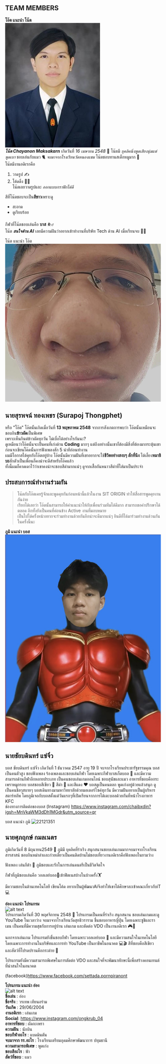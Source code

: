 ## TEAM MEMBERS
**โอ๊ต แนะนำ โน๊ต** <br />
![Note's pic](IMG/note.jpg) <br />
**_โน๊ต Chayanon Maksakarn_** เกิดวันที่ _16 เมษายน 2548_ :baby: โน๊ตมี _บุคลิคนิ่งพูดเสียงนุ่มแต่พูดเบา_ ชอบเล่นกับแมว :cat2: _จบมาจากโรงเรียนวัดหนองแขม_ โน๊ตชอบทานสเต็กหมูมาก :cut_of_meat: <br>
โน๊ตมีงานอดิเรกคือ
1. วาดรูป :writing_hand:
2. โค้ดดิ้ง :man_technologist: <br>
โน๊ตเลยวาดรูปและ _ออกแบบกราฟิกได้ดี_ <br>

สีที่โน๊ตชอบจะเป็น**สีขาว**เพราะดู
+ สะอาด
+ ดูเรียบร้อย <br>

กีฬาที่โน๊ตชอบเล่นคือ **บาส** :basketball_man: <br>
โน๊ต **_สนใจด้าน AI_** เลยมีความฝันว่าอยากเข้าทำงานที่บริษัท Tech ด้าน AI เมื่อเรียนจบ :man_student:

โน๊ต แนะนำ โอ๊ต <br /> ![alt text](IMG/oatpic.jpg) <br />
## นายสุรพจน์ ทองเพชร (Surapoj Thongphet) <br />
หรือ "โอ๊ต" โอ๊ตนั้นเกิดเมื่อวันที่ **13 พฤษภาคม 2548** จากการสังเกตการพบว่า โอ๊ตนั้นเหมือนจะชอบกิน**ข้าวผัด**เป็นพิเศษ <br />
เพราะเห็นกินต่ข้าวผัดทุกวัน ไม่เบื่อได้อย่างไรกันนะ? <br />
ดูเหมือนว่าโอ๊ตนั้นจะเป็นคนที่เก่งด้าน **Coding** มากๆ แต่ถึงอย่างนั้นเขาก็ต้องมีสิ่งที่ต้องมากระตุ้นเขาก่อนจะเขียนโค๊ดนั้นการฟังเพลงสัก 5 น่าทีก่อนทำงาน <br />
ผมมีโอกาสได้คุยกับโอ๊ตอยู่บ้าง โอ๊ตนั้นมีความฝันที่เขาอยากจะใช้**ชีวิตอย่างสงบๆ สักที่นึง** ได้เลี้ยง**หมาชิบะ**สักตัวเป็นเพื่อนก็คงน่าจะดีสำหรับโอ๊คแล้ว <br />
ทั้งนี้ผมก็คาดเดาไว้ว่าเขาคงน่าจะชอบสีดำมากแน่ๆ ดูจากเสื้อกันหนาวสีดำที่ใส่มาเป็นประจำ <br />

## ประสบการณ์ทำงานร่วมกัน <br />
> โน๊ตกับโอ๊ตเคยรู้จักและพูดคุยกันก่อนหน้านี้แล้วในงาน SIT ORIGIN ทำให้สื่อสารพูดคุยงานกันง่าย <br />
> เรียกได้เลยว่า โอ๊ตนั้นสามารถให้คำแนะนำให้กับเพื่อนร่วมทีมได้ดีมาก สามารถขอคำปรึกษาได้ตลอด อีกทั้งยังเป็นคนที่ค่อนข้าง Active งานที่มอบหมาย <br />
> เป็นไปได้ครั้งหน้าอยากจะร่วมทำงานด้วยกันอีกน่าจะดีมากแน่ๆ ยินดีที่ได้มาร่วมทำงานด้วนกันในครั้งนี้นะ <br />

**ภูมิ แนะนำ บอส** <br />
![alt text](IMG/boss.jpg) <br />
## นายชัยบดินทร์ แซ่จิ๋ว <br />
บอส ชัยบดินทร์ แซ่จิ๋ว เกิดวันที่ 1 ธันวาคม 2547 อายุ 19 ปี จบจากโรงเรียนประชารัฐธรรมคุณ บอสเป็นคนตัวสูง ชอบฟังเพลง ร้องเพลงและชอบเล่นกีฬา โดยเฉพาะกีฬาบาสเก็ตบอล :basketball: และมีความสามารถด้านกีฬาอีกหลายประเภท เป็นคนชอบเล่นเกมออนไลน์ ชอบสุนัขและแมว อาหารที่ชอบคือกระเพราหมูกรอบ บอสชอบสีเขียว :green_heart: สีดำ :black_heart: และสีแดง :heart: บอสดูเป็นคนตลก พูดเก่งอยู่ด้วยแล้วสนุก ดูเป็นคนชิลๆสบายๆ บอสเดินทางมามหาวิทยาลัยด้วยมอเตอร์ไซค์ทุกวัน มีความฝันอยากเป็นผู้บริหาร สตาร์ทอัพ โดยภูมิเจอกับบอสตั้งแต่วันแรกๆที่เปิดเรียนจากการได้เตะบอลด้วยกันที่หน้าโรงอาหาร KFC <br />
ช่องทางการติดต่อของบอส (Instagram) https://www.instagram.com/chaibxdin?igsh=MnVkaWM3dDh1MGdr&utm_source=qr <br />

บอส แนะนำ ภูมิ 
![22121351](https://github.com/user-attachments/assets/5cb3ffeb-4e8d-462f-b15b-c06d3cb81c14)
## นายศุภฤกษ์ กมลเนตร
ภูมิเกิดวันที่ 8 มิถุนายน2549 :baby: ภูมิมี บุคลิคที่ร่าเริง สนุกสนานชอบเล่นเกมมากจบมาจากโรงเรียนสารสาสน์ ชอบกินหม่าล่าเเละก๋วยเตี๋ยวเป็นคนติดบ้านไม่ชอบเที่ยวงานอดิเรกคือฟังเพลงในยามว่าง

ฟังเพลง 
เล่นกีต้า :guitar:
ภูมิชอบและรักในการเล่นดนตรีเป็นชีวิตจิตใจ

กีฬาที่ภูมิชอบเล่นคือ วอลเลย์บอล:volleyball:เข้าฟิตเนสบ้างในบ้างครั้ง🏋️

มีความชอบในด้านเทคโนโลยี เขียนโค้ด อยากเป็นผู้พัฒนาAiจึงทำให้เขาได้ศึกษาละเข้าคณะเกี่ยวกับiT :computer:

**อ๋อง แนะนำ โปรแกรม** <br />
![alt text](https://github.com/NAIOATz/INT100-G6-suanmaiton/blob/woratep-112/IMG/Program.jpg?raw=true) <br />
โปรแกรมเกิดวันที่ 30 พฤศจิกายน 2548 👶 โปรแกรมเป็นคนที่ร่าเริง สนุกสนาน ชอบเล่นเกมและดู YouTube ในเวลาว่าง จบมาจากโรงเรียนวัดสุทธิวราราม ชื่นชอบอาหารญี่ปุ่น โดยเฉพาะซูชิและราเมน เป็นคนที่มีความสุขกับการอยู่บ้าน เล่นเกม และตัดต่อ VDO เป็นงานอดิเรก 🎮🎥

นอกจากเล่นเกม โปรแกรมยังชื่นชอบกีฬา โดยเฉพาะวอลเลย์บอล 🏐 และมีความสนใจในเทคโนโลยี โดยเฉพาะการทำงานในบริษัทและการทำ YouTube เป็นอาชีพในอนาคต 💻🎬 สีที่ชอบคือสีเขียว และสัตว์ที่โปรดปรานคือกระต่าย 🐰

โปรแกรมยังมีความสามารถพิเศษในการตัดต่อ VDO และสนใจที่จะพัฒนาทักษะนี้เพื่อสร้างคอนเทนต์ที่น่าสนใจในอนาคต

(facebook)https://www.facebook.com/settada.pornpiranont

**โปรแกรม แนะนำ อ๋อง** <br />
![alt text](https://github.com/NAIOATz/INT100-G6-suanmaiton/blob/main/IMG/Ong.jpg?raw=true) <br />
**ชื่อเล่น** : อ๋อง <br />
**ชื่อจริง** : วรเทพ เทียนอร่าม <br />
**วันเกิด** : 29/06/2004 <br />
**งานอดิเรก** : เล่นเกม <br />
**Social**: https://www.instagram.com/ongkrub_04 <br />
**อาหารที่ชอบ** : ผัดกะเพรา <br />
**ความฝัน** : นักบิน <br />
**ชอบกีฬาอะไร** : แบดมินตัน <br />
**จบมาจาก รร.อะไร** : โรงเรียนเตรียมอุดมศึกษาพัฒนาการ ปทุมธานี <br />
**ความสามารถพิเศษ** : พูดเก่ง <br />
**ชอบสีอะไร** : ฟ้า <br />
**สัตว์ที่ชอบ** : แมว <br />
